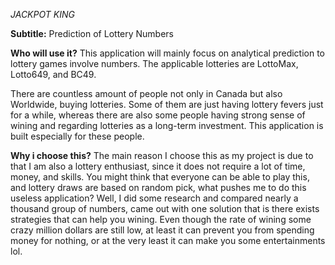 *JACKPOT KING*

**Subtitle:**
Prediction of Lottery Numbers

**Who will use it?**
This application will mainly focus on analytical prediction to lottery games involve numbers. The applicable lotteries are LottoMax, Lotto649, and BC49.

There are countless amount of people not only in Canada but also Worldwide, buying lotteries. Some of them are just having lottery fevers just for a while, whereas there are also some people having strong sense of wining and regarding lotteries as a long-term investment. This application is built especially for these people.

**Why i choose this?**
The main reason I choose this as my project is due to that I am also a lottery enthusiast,
since it does not require a lot of time, money, and skills. You might think that everyone can be able to play this, and lottery draws are based on random pick, what pushes me to do this useless application? Well, I did some research and compared nearly a thousand group of numbers, came out with one solution that is there exists strategies that can help you wining. Even though the rate of wining some crazy million dollars are still low, at least it can prevent you from spending money for nothing, or at the very least it can make you some entertainments lol.

